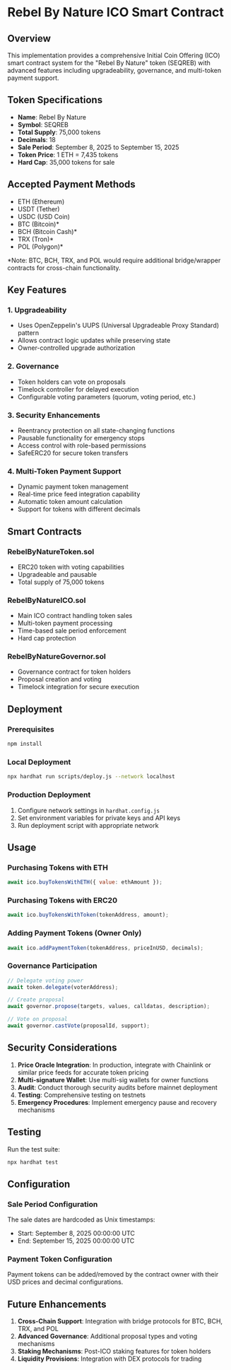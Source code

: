 # Rebel By Nature ICO Smart Contract

## Overview

This implementation provides a comprehensive Initial Coin Offering (ICO) smart contract system for the "Rebel By Nature" token (SEQREB) with advanced features including upgradeability, governance, and multi-token payment support.

## Token Specifications

- **Name**: Rebel By Nature
- **Symbol**: SEQREB
- **Total Supply**: 75,000 tokens
- **Decimals**: 18
- **Sale Period**: September 8, 2025 to September 15, 2025
- **Token Price**: 1 ETH = 7,435 tokens
- **Hard Cap**: 35,000 tokens for sale

## Accepted Payment Methods

- ETH (Ethereum)
- USDT (Tether)
- USDC (USD Coin)
- BTC (Bitcoin)*
- BCH (Bitcoin Cash)*
- TRX (Tron)*
- POL (Polygon)*

*Note: BTC, BCH, TRX, and POL would require additional bridge/wrapper contracts for cross-chain functionality.

## Key Features

### 1. Upgradeability
- Uses OpenZeppelin's UUPS (Universal Upgradeable Proxy Standard) pattern
- Allows contract logic updates while preserving state
- Owner-controlled upgrade authorization

### 2. Governance
- Token holders can vote on proposals
- Timelock controller for delayed execution
- Configurable voting parameters (quorum, voting period, etc.)

### 3. Security Enhancements
- Reentrancy protection on all state-changing functions
- Pausable functionality for emergency stops
- Access control with role-based permissions
- SafeERC20 for secure token transfers

### 4. Multi-Token Payment Support
- Dynamic payment token management
- Real-time price feed integration capability
- Automatic token amount calculation
- Support for tokens with different decimals

## Smart Contracts

### RebelByNatureToken.sol
- ERC20 token with voting capabilities
- Upgradeable and pausable
- Total supply of 75,000 tokens

### RebelByNatureICO.sol
- Main ICO contract handling token sales
- Multi-token payment processing
- Time-based sale period enforcement
- Hard cap protection

### RebelByNatureGovernor.sol
- Governance contract for token holders
- Proposal creation and voting
- Timelock integration for secure execution

## Deployment

### Prerequisites
```bash
npm install
```

### Local Deployment
```bash
npx hardhat run scripts/deploy.js --network localhost
```

### Production Deployment
1. Configure network settings in `hardhat.config.js`
2. Set environment variables for private keys and API keys
3. Run deployment script with appropriate network

## Usage

### Purchasing Tokens with ETH
```javascript
await ico.buyTokensWithETH({ value: ethAmount });
```

### Purchasing Tokens with ERC20
```javascript
await ico.buyTokensWithToken(tokenAddress, amount);
```

### Adding Payment Tokens (Owner Only)
```javascript
await ico.addPaymentToken(tokenAddress, priceInUSD, decimals);
```

### Governance Participation
```javascript
// Delegate voting power
await token.delegate(voterAddress);

// Create proposal
await governor.propose(targets, values, calldatas, description);

// Vote on proposal
await governor.castVote(proposalId, support);
```

## Security Considerations

1. **Price Oracle Integration**: In production, integrate with Chainlink or similar price feeds for accurate token pricing
2. **Multi-signature Wallet**: Use multi-sig wallets for owner functions
3. **Audit**: Conduct thorough security audits before mainnet deployment
4. **Testing**: Comprehensive testing on testnets
5. **Emergency Procedures**: Implement emergency pause and recovery mechanisms

## Testing

Run the test suite:
```bash
npx hardhat test
```

## Configuration

### Sale Period Configuration
The sale dates are hardcoded as Unix timestamps:
- Start: September 8, 2025 00:00:00 UTC
- End: September 15, 2025 00:00:00 UTC

### Payment Token Configuration
Payment tokens can be added/removed by the contract owner with their USD prices and decimal configurations.

## Future Enhancements

1. **Cross-Chain Support**: Integration with bridge protocols for BTC, BCH, TRX, and POL
2. **Advanced Governance**: Additional proposal types and voting mechanisms
3. **Staking Mechanisms**: Post-ICO staking features for token holders
4. **Liquidity Provisions**: Integration with DEX protocols for trading